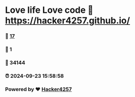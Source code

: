 # Love life Love code :link: https://hacker4257.github.io/ 
### :page_facing_up: [17](https://hacker4257.github.io//tag.html) 
### :speech_balloon: 1 
### :hibiscus: 34144 
### :alarm_clock: 2024-09-23 15:58:58 
### Powered by :heart: [Hacker4257](https://hacker4257.github.io)
